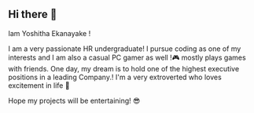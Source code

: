 ## Hi there 👋

Iam Yoshitha Ekanayake !

I am a very passionate HR undergraduate! I pursue coding as one of my interests and I am also a casual PC gamer as well !🎮 mostly plays games with friends.
One day, my dream is to hold one of the highest executive positions in a leading Company.!
I'm a very extroverted who loves excitement in life 🤠

Hope my projects will be entertaining! 😎

